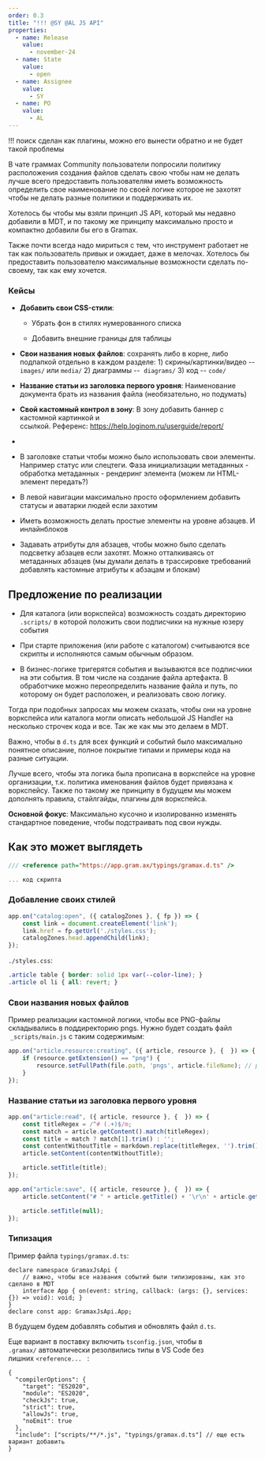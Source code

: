 ```yaml
---
order: 0.3
title: "!!! @SY @AL JS API"
properties:
  - name: Release
    value:
      - november-24
  - name: State
    value:
      - open
  - name: Assignee
    value:
      - SY
  - name: PO
    value:
      - AL
---
```


!!! поиск сделан как плагины, можно его вынести обратно и не будет такой проблемы

В чате граммах Community пользователи попросили политику расположения создания файлов сделать свою чтобы нам не делать лучше всего предоставить пользователям иметь возможность определить свое наименование по своей логике которое не захотят чтобы не делать разные политики и поддерживать их.

Хотелось бы чтобы мы взяли принцип JS API, который мы недавно добавили в MDT, и по такому же принципу максимально просто и компактно добавили бы его в Gramax.

Также почти всегда надо мириться с тем, что инструмент работает не так как пользователь привык и ожидает, даже в мелочах. Хотелось бы предоставить пользователю максимальные возможности сделать по-своему, так как ему хочется.

### Кейсы

-  **Добавить свои CSS-стили**:

   -  Убрать фон в стилях нумерованного списка

   -  Добавить внешние границы для таблицы

-  **Свои названия новых файлов**: сохранять либо в корне, либо подпапкой отдельно в каждом разделе: 1) скрины/картинки/видео -- `images/` или `media/` 2) диаграммы --  `diagrams/` 3) код -- `code/`

-  **Название статьи из заголовка первого уровня**: Наименование документа брать из названия файла (необязательно, но подумать)

-  **Свой кастомный контрол в зону**: В зону добавить баннер с кастомной картинкой и ссылкой. Референс: <https://help.loginom.ru/userguide/report/>

-   

-  В заголовке статьи чтобы можно было использовать свои элементы. Например статус или спецтеги. Фаза инициализации метаданных - обработка метаданных - рендеринг элемента (можем ли HTML-элемент передать?)

-  В левой навигации максимально просто оформлением добавить статусы и аватарки людей если захотим

-  Иметь возможность делать простые элементы на уровне абзацев. И инлайнблоков

-  Задавать атрибуты для абзацев, чтобы можно было сделать подсветку абзацев если захотят. Можно отталкиваясь от метаданных абзацев (мы думали делать в трассировке требований добавлять кастомные атрибуты к абзацам и блокам)

## Предложение по реализации

-  Для каталога (или воркспейса) возможность создать директорию `.scripts/` в которой положить свои подписчики на нужные юзеру события

-  При старте приложения (или работе с каталогом) считываются все скрипты и исполняются самым обычным образом.

-  В бизнес-логике тригерятся события и вызываются все подписчики на эти события. В том числе на создание файла артефакта. В обработчике можно переопределить название файла и путь, по которому он будет расположен, и реализовать свою логику.

Тогда при подобных запросах мы можем сказать, чтобы они на уровне воркспейса или каталога могли описать небольшой JS Handler на несколько строчек кода и все. Так же как мы это делаем в MDT.

Важно, чтобы в `d.ts` для всех функций и событий было максимально понятное описание, полное покрытие типами и примеры кода на разные ситуации.

Лучше всего, чтобы эта логика была прописана в воркспейсе на уровне организации, т.к. политика именования файлов будет привязана к воркспейсу. Также по такому же принципу в будущем мы можем дополнять правила, стайлгайды, плагины для воркспейса.

**Основной фокус**: Максимально кусочно и изолированно изменять стандартное поведение, чтобы подстраивать под свои нужды.

## Как это может выглядеть

```typescript
/// <reference path="https://app.gram.ax/typings/gramax.d.ts" />

... код скрипта
```

### Добавление своих стилей

```typescript
app.on("catalog:open", ({ catalogZones }, { fp }) => {
	const link = document.createElement('link');
	link.href = fp.getUrl('./styles.css');
	catalogZones.head.appendChild(link);
});
```

`./styles.css`:

```css
.article table { border: solid 1px var(--color-line); }
.article ol li { all: revert; }
```

### Свои названия новых файлов

Пример реализации кастомной логики, чтобы все PNG-файлы складывались в поддиректорию pngs. Нужно будет создать файл  `_scripts/main.js` с таким содержимым:

```typescript
app.on("article.resource:creating", ({ article, resource }, {  }) => {
	if (resource.getExtension() == "png") {
		resource.setFullPath(file.path, 'pngs', article.fileName); // работает по принципу path.combine, т.е. можно добавлять ../ и т.д., все лишние слеши уберутся и все отрезолвится
    } 
});
```

### Название статьи из заголовка первого уровня

```typescript
app.on("article:read", ({ article, resource }, {  }) => {
	const titleRegex = /^# (.+)$/m;
	const match = article.getContent().match(titleRegex);
	const title = match ? match[1].trim() : '';
	const contentWithoutTitle = markdown.replace(titleRegex, '').trim();
	article.setContent(contentWithoutTitle);

	article.setTitle(title);
});

app.on("article:save", ({ article, resource }, {  }) => {
	article.setContent("# " + article.getTitle() + '\r\n' + article.getContent())

	article.setTitle(null);
});
```

### Типизация

Пример файла `typings/gramax.d.ts`:

```
declare namespace GramaxJsApi {
    // важно, чтобы все названия событий были типизированы, как это сделано в MDT
	interface App { on(event: string, callback: (args: {}, services: {}) => void): void; }
}
declare const app: GramaxJsApi.App;
```

В будущем будем добавлять события и обновлять файл `d.ts`.

Еще вариант в поставку включить `tsconfig.json`, чтобы в `.gramax/` автоматически резолвились типы в VS Code без лишних `<reference... ` :

```
{
  "compilerOptions": {
    "target": "ES2020",
    "module": "ES2020",
    "checkJs": true, 
    "strict": true,
    "allowJs": true,
    "noEmit": true
  },
  "include": ["scripts/**/*.js", "typings/gramax.d.ts"] // еще есть вариант добавить
}
```